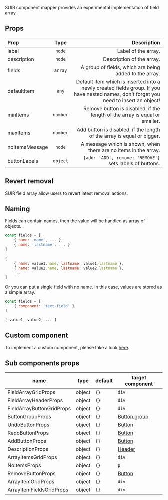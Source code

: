 SUIR component mapper provides an experimental implementation of field array.

## Props

|Prop|Type|Description|
|:---|:--:|----------:|
|label|`node`|Label of the array.|
|description|`node`|Description of the array.|
|fields|`array`|A group of fields, which are being added to the array.|
|defaultItem|`any`|Default item which is inserted into a newly created fields group. If you have nested names, don't forget you need to insert an object!|
|minItems|`number`|Remove button is disabled, if the length of the array is equal or smaller.|
|maxItems|`number`|Add button is disabled, if the length of the array is equal or bigger.|
|noItemsMessage|`node`|A message which is shown, when there are no items in the array.|
|buttonLabels|`object`|`{add: 'ADD', remove: 'REMOVE'}` sets labels of buttons.|

## Revert removal

SUIR field array allow users to revert latest removal actions.

## Naming

Fields can contain names, then the value will be handled as array of objects.

```jsx
const fields = [
    { name: 'name', ... },
    { name: 'lastname', ... }
]

[
    { name: value1.name, lastname: value1.lastname },
    { name: value2.name, lastname: value2.lastname },
    ...
]
```

Or you can put a single field with no name. In this case, values are stored as a simple array.

```jsx
const fields = [
    { component: 'text-field' }
]

[ value1, value2, ... ]
```

## Custom component

To implement a custom component, please take a look [here](/components/field-array).

## Sub components props

|name|type|default|target component|
|----|----|-------|----------------|
|FieldArrayGridProps|object|`{}`|`div`|
|FieldArrayHeaderProps|object|`{}`|`div`|
|FieldArrayButtonGridProps|object|`{}`|`div`|
|ButtonGroupProps|object|`{}`|[Button.group](https://react.semantic-ui.com/elements/button/)|
|UndoButtonProps|object|`{}`|[Button](https://react.semantic-ui.com/elements/button/)|
|RedoButtonProps|object|`{}`|[Button](https://react.semantic-ui.com/elements/button/)|
|AddButtonProps|object|`{}`|[Button](https://react.semantic-ui.com/elements/button/)|
|DescriptionProps|object|`{}`|[Header](https://react.semantic-ui.com/elements/header/)|
|ArrayItemsGridProps|object|`{}`|`div`|
|NoItemsProps|object|`{}`|`p`|
|RemoveButtonProps|object|`{}`|[Button](https://react.semantic-ui.com/elements/button/)|
|ArrayItemGridProps|object|`{}`|`div`|
|ArrayItemFieldsGridProps|object|`{}`|`div`|

